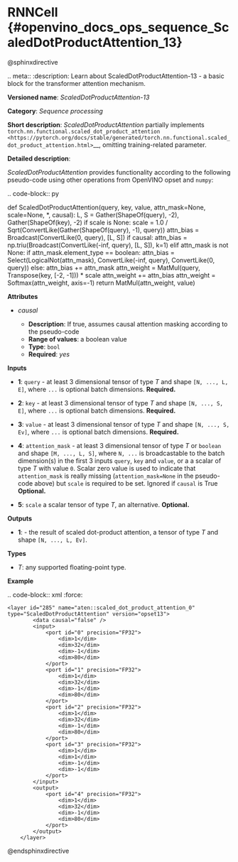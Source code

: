 # RNNCell  {#openvino_docs_ops_sequence_ScaledDotProductAttention_13}

@sphinxdirective

.. meta::
  :description: Learn about ScaledDotProductAttention-13 - a basic block for the transformer attention mechanism.

**Versioned name**: *ScaledDotProductAttention-13*

**Category**: *Sequence processing*

**Short description**: *ScaledDotProductAttention* partially implements
`torch.nn.functional.scaled_dot_product_attention <https://pytorch.org/docs/stable/generated/torch.nn.functional.scaled_dot_product_attention.html>`__,
omitting training-related parameter.

**Detailed description**:

*ScaledDotProductAttention* provides functionality according to the following pseudo-code using other operations from OpenVINO opset and ``numpy``:

.. code-block:: py

def ScaledDotProductAttention(query, key, value, attn_mask=None, scale=None, *, causal):
    L, S = Gather(ShapeOf(query), -2), Gather(ShapeOf(key), -2)
    if scale is None:
        scale = 1.0 / Sqrt(ConvertLike(Gather(ShapeOf(query), -1), query))
    attn_bias = Broadcast(ConvertLike(0, query), [L, S])
    if causal:
        attn_bias = np.triu(Broadcast(ConvertLike(-inf, query), [L, S]), k=1)
    elif attn_mask is not None:
        if attn_mask.element_type == boolean:
            attn_bias = Select(LogicalNot(attn_mask), ConvertLike(-inf, query), ConvertLike(0, query))
        else:
            attn_bias += attn_mask
    attn_weight = MatMul(query, Transpose(key, [-2, -1])) * scale
    attn_weight += attn_bias
    attn_weight = Softmax(attn_weight, axis=-1)
    return MatMul(attn_weight, value)

**Attributes**

* *causal*

  * **Description**: If true, assumes causal attention masking according to the pseudo-code
  * **Range of values**: a boolean value
  * **Type**: ``bool``
  * **Required**: *yes*

**Inputs**

* **1**: ``query`` - at least 3 dimensional tensor of type *T* and shape ``[N, ..., L, E]``, where ``...`` is optional batch dimensions. **Required.**

* **2**: ``key`` - at least 3 dimensional tensor of type *T* and shape ``[N, ..., S, E]``, where ``...`` is optional batch dimensions. **Required.**

* **3**: ``value`` - at least 3 dimensional tensor of type *T* and shape ``[N, ..., S, Ev]``, where ``...`` is optional batch dimensions. **Required.**

* **4**: ``attention_mask`` - at least 3 dimensional tensor of type *T* or ``boolean`` and shape ``[M, ..., L, S]``, where ``N, ...`` is broadcastable to the batch dimension(s) in the first 3 inputs ``query``, ``key`` and ``value``, or a a scalar of type *T* with value ``0``. Scalar zero value is used to indicate that `attention_mask` is really missing (``attention_mask=None`` in the pseudo-code above) but ``scale`` is required to be set.
          Ignored if ``causal`` is True  **Optional.**

* **5**: ``scale`` a scalar tensor of type *T*, an alternative. **Optional.**

**Outputs**

* **1**: - the result of scaled dot-product attention, a tensor of type *T* and shape ``[N, ..., L, Ev]``.

**Types**

* *T*: any supported floating-point type.

**Example**

.. code-block:: xml
   :force:

    <layer id="285" name="aten::scaled_dot_product_attention_0" type="ScaledDotProductAttention" version="opset13">
			<data causal="false" />
			<input>
				<port id="0" precision="FP32">
					<dim>1</dim>
					<dim>32</dim>
					<dim>-1</dim>
					<dim>80</dim>
				</port>
				<port id="1" precision="FP32">
					<dim>1</dim>
					<dim>32</dim>
					<dim>-1</dim>
					<dim>80</dim>
				</port>
				<port id="2" precision="FP32">
					<dim>1</dim>
					<dim>32</dim>
					<dim>-1</dim>
					<dim>80</dim>
				</port>
				<port id="3" precision="FP32">
					<dim>1</dim>
					<dim>1</dim>
					<dim>-1</dim>
					<dim>-1</dim>
				</port>
			</input>
			<output>
				<port id="4" precision="FP32">
					<dim>1</dim>
					<dim>32</dim>
					<dim>-1</dim>
					<dim>80</dim>
				</port>
			</output>
		</layer>

@endsphinxdirective
